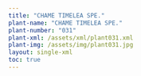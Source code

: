 ```yaml
---
title: "CHAME TIMELEA SPE."
plant-name: "CHAME TIMELEA SPE."
plant-number: "031"
plant-xml: /assets/xml/plant031.xml
plant-img: /assets/img/plant031.jpg
layout: single-xml
toc: true
---
```

